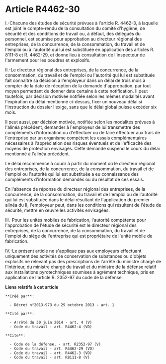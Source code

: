 # Article R4462-30

I.-Chacune des études de sécurité prévues à l'article R. 4462-3, à laquelle est joint le compte-rendu de la consultation du
comité d'hygiène, de sécurité et des conditions de travail ou, à défaut, des délégués du personnel, est soumise pour
approbation au directeur régional des entreprises, de la concurrence, de la consommation, du travail et de l'emploi ou à
l'autorité qui lui est substituée en application des articles R. 8111-8 et R. 4462-29, et donne lieu à consultation de
l'inspecteur de l'armement pour les poudres et explosifs. 

II.-Le directeur régional des entreprises, de la concurrence, de la consommation, du travail et de l'emploi ou l'autorité qui
lui est substituée fait connaître sa décision à l'employeur dans un délai de trois mois à compter de la date de réception de
la demande d'approbation, par tout moyen permettant de donner date certaine à cette notification. Il peut toutefois, par
décision motivée notifiée selon les mêmes modalités avant l'expiration du délai mentionné ci-dessus, fixer un nouveau délai
si l'instruction du dossier l'exige, sans que le délai global puisse excéder six mois. 

Il peut aussi, par décision motivée, notifiée selon les modalités prévues à l'alinéa précédent, demander à l'employeur de lui
transmettre des compléments d'information ou d'effectuer ou de faire effectuer aux frais de l'entreprise par un organisme
compétent les essais complémentaires nécessaires à l'appréciation des risques éventuels et de l'efficacité des moyens de
protection envisagés. Cette demande suspend le cours du délai mentionné à l'alinéa précédent. 

Le délai recommence à courir à partir du moment où le directeur régional des entreprises, de la concurrence, de la
consommation, du travail et de l'emploi ou l'autorité qui lui est substituée a eu connaissance des compléments d'information
demandés ou du résultat de ces essais. 

En l'absence de réponse du directeur régional des entreprises, de la concurrence, de la consommation, du travail et de
l'emploi ou de l'autorité qui lui est substituée dans le délai résultant de l'application du premier alinéa du II,
l'employeur peut, dans les conditions qui résultent de l'étude de sécurité, mettre en œuvre les activités envisagées. 

III.-Pour les unités mobiles de fabrication, l'autorité compétente pour l'approbation de l'étude de sécurité est le directeur
régional des entreprises, de la concurrence, de la consommation, du travail et de l'emploi du siège de l'entreprise qui est
propriétaire de l'unité mobile de fabrication. 

IV.-Le présent article ne s'applique pas aux employeurs effectuant uniquement des activités de conservation de substances ou
d'objets explosifs ne relevant pas des prescriptions de l'arrêté du ministre chargé de l'intérieur, du ministre chargé du
travail et du ministre de la défense relatif aux installations pyrotechniques soumises à agrément technique, pris en
application de l'article R. 2352-97 du code de la défense.

**Liens relatifs à cet article**

	**Créé par**:

	  - Décret n°2013-973 du 29 octobre 2013 - art. 1

	**Cité par**:

	  - Arrêté du 30 juin 2014 - art. 4 (V)
	  - Code du travail - art. R4462-4 (VD)

	**Cite**:

	  - Code de la défense. - art. R2352-97 (V)
	  - Code du travail - art. R4462-29 (VD)
	  - Code du travail - art. R4462-3 (VD)
	  - Code du travail - art. R8111-8 (V)
